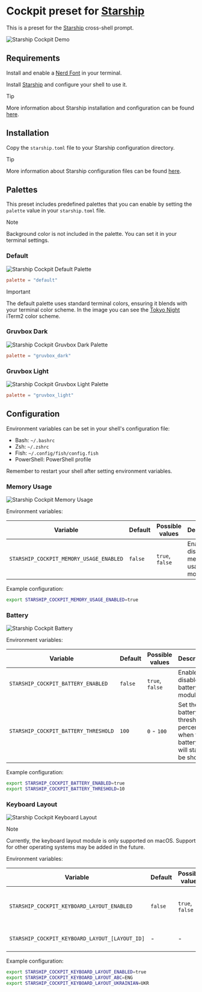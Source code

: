 # Cockpit preset for [Starship](https://starship.rs/)

This is a preset for the [Starship](https://starship.rs/) cross-shell prompt.

![Starship Cockpit Demo](./assets/images/demo.png)

## Requirements

Install and enable a [Nerd Font](https://www.nerdfonts.com/) in your terminal.

Install [Starship](https://starship.rs/) and configure your shell to use it.

> [!TIP]
> More information about Starship installation and configuration can be found [here](https://starship.rs/guide/#%F0%9F%9A%80-installation).

## Installation

Copy the `starship.toml` file to your Starship configuration directory.

> [!TIP]
> More information about Starship configuration files can be found [here](https://starship.rs/config/#configuration).

## Palettes

This preset includes predefined palettes that you can enable by setting the `palette` value in your `starship.toml` file.

> [!NOTE]
> Background color is not included in the palette. You can set it in your terminal settings.

### Default

![Starship Cockpit Default Palette](./assets/images/palettes/default.png)

```toml
palette = "default"
```

> [!IMPORTANT]
> The default palette uses standard terminal colors, ensuring it blends with your terminal color scheme. In the image you can see the [Tokyo Night](https://raw.githubusercontent.com/mbadolato/iTerm2-Color-Schemes/master/schemes/tokyonight.itermcolors) iTerm2 color scheme.

### Gruvbox Dark

![Starship Cockpit Gruvbox Dark Palette](./assets/images/palettes/gruvbox_dark.png)

```toml
palette = "gruvbox_dark"
```

### Gruvbox Light

![Starship Cockpit Gruvbox Light Palette](./assets/images/palettes/gruvbox_light.png)

```toml
palette = "gruvbox_light"
```

## Configuration

Environment variables can be set in your shell's configuration file:
- Bash: `~/.bashrc`
- Zsh: `~/.zshrc`
- Fish: `~/.config/fish/config.fish`
- PowerShell: PowerShell profile

Remember to restart your shell after setting environment variables.

### Memory Usage

![Starship Cockpit Memory Usage](./assets/images/configuration/memory_usage.png)

Environment variables:

| Variable | Default | Possible values | Description  |
| -------- | ------- | --------------- | ------------ |
| `STARSHIP_COCKPIT_MEMORY_USAGE_ENABLED` | `false` | `true`, `false` | Enable or disable the memory usage module. |

Example configuration:
```bash
export STARSHIP_COCKPIT_MEMORY_USAGE_ENABLED=true
```

### Battery

![Starship Cockpit Battery](./assets/images/configuration/battery.png)

Environment variables:

| Variable | Default | Possible values | Description  |
| -------- | ------- | --------------- | ------------ |
| `STARSHIP_COCKPIT_BATTERY_ENABLED` | `false` | `true`, `false` | Enable or disable the battery module. |
| `STARSHIP_COCKPIT_BATTERY_THRESHOLD` | `100` | `0` - `100` | Set the battery threshold in percentage when the battery info will start to be shown. |

Example configuration:
```bash
export STARSHIP_COCKPIT_BATTERY_ENABLED=true
export STARSHIP_COCKPIT_BATTERY_THRESHOLD=10
```

### Keyboard Layout

![Starship Cockpit Keyboard Layout](./assets/images/configuration/keyboard_layout.png)

> [!NOTE]
> Currently, the keyboard layout module is only supported on macOS. Support for other operating systems may be added in the future.

Environment variables:

| Variable | Default | Possible values | Description  |
| -------- | ------- | --------------- | ------------ |
| `STARSHIP_COCKPIT_KEYBOARD_LAYOUT_ENABLED` | `false` | `true`, `false` | Enable or disable the keyboard layout module. |
| `STARSHIP_COCKPIT_KEYBOARD_LAYOUT_[LAYOUT_ID]` | - | - | Custom alias for layout. |

Example configuration:
```bash
export STARSHIP_COCKPIT_KEYBOARD_LAYOUT_ENABLED=true
export STARSHIP_COCKPIT_KEYBOARD_LAYOUT_ABC=ENG
export STARSHIP_COCKPIT_KEYBOARD_LAYOUT_UKRAINIAN=UKR
```
